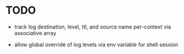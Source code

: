 # TODO

 * track log destination, level, ttl, and source name per-context via associative array
  - allow global override of log levels via env variable for shell session
